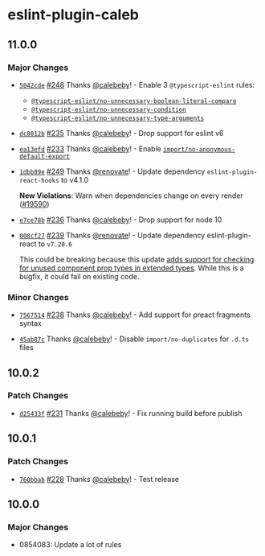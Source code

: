 # eslint-plugin-caleb

## 11.0.0

### Major Changes

- [`5042cde`](https://github.com/calebeby/eslint-config/commit/5042cdef2fb1fea68228baf1a0a834e4b68a04bd) [#248](https://github.com/calebeby/eslint-config/pull/248) Thanks [@calebeby](https://github.com/calebeby)! - Enable 3 `@typescript-eslint` rules:

  - [`@typescript-eslint/no-unnecessary-boolean-literal-compare`](https://github.com/typescript-eslint/typescript-eslint/blob/v3.9.0/packages/eslint-plugin/docs/rules/no-unnecessary-boolean-literal-compare.md)
  - [`@typescript-eslint/no-unnecessary-condition`](https://github.com/typescript-eslint/typescript-eslint/blob/v3.9.0/packages/eslint-plugin/docs/rules/no-unnecessary-condition.md)
  - [`@typescript-eslint/no-unnecessary-type-arguments`](https://github.com/typescript-eslint/typescript-eslint/blob/v3.9.0/packages/eslint-plugin/docs/rules/no-unnecessary-type-arguments.md)

* [`dc8012b`](https://github.com/calebeby/eslint-config/commit/dc8012b184a1cbb58bd188448519f451cc11298e) [#235](https://github.com/calebeby/eslint-config/pull/235) Thanks [@calebeby](https://github.com/calebeby)! - Drop support for eslint v6

- [`ea13efd`](https://github.com/calebeby/eslint-config/commit/ea13efd1925ed254a45741bda1ac42cb2c9df4d1) [#233](https://github.com/calebeby/eslint-config/pull/233) Thanks [@calebeby](https://github.com/calebeby)! - Enable [`import/no-anonymous-default-export`](https://github.com/benmosher/eslint-plugin-import/blob/master/docs/rules/no-anonymous-default-export.md)

* [`1dbb89e`](https://github.com/calebeby/eslint-config/commit/1dbb89ea70e45ba85c2b0cc539b838bac463092b) [#249](https://github.com/calebeby/eslint-config/pull/249) Thanks [@renovate](https://github.com/apps/renovate)! - Update dependency `eslint-plugin-react-hooks` to v4.1.0

  **New Violations**: Warn when dependencies change on every render ([#19590](https://github.com/facebook/react/pull/19590))

- [`e7ce78b`](https://github.com/calebeby/eslint-config/commit/e7ce78b8ed2e6e77023063b95ef99cdf54be653e) [#236](https://github.com/calebeby/eslint-config/pull/236) Thanks [@calebeby](https://github.com/calebeby)! - Drop support for node 10

* [`008cf27`](https://github.com/calebeby/eslint-config/commit/008cf277ae5e73bff289182069ea7954590eeb72) [#239](https://github.com/calebeby/eslint-config/pull/239) Thanks [@renovate](https://github.com/apps/renovate)! - Update dependency eslint-plugin-react to `v7.20.6`

  This could be breaking because this update [adds support for checking for unused component prop types in extended types](https://github.com/yannickcr/eslint-plugin-react/pull/2721). While this is a bugfix, it could fail on existing code.

### Minor Changes

- [`7567514`](https://github.com/calebeby/eslint-config/commit/7567514140721f4f296299e42a54bdc5a9237265) [#238](https://github.com/calebeby/eslint-config/pull/238) Thanks [@calebeby](https://github.com/calebeby)! - Add support for preact fragments syntax

* [`45ab87c`](https://github.com/calebeby/eslint-config/commit/45ab87cc5f7a06e0059c8703c74bf49fcc0b4342) Thanks [@calebeby](https://github.com/calebeby)! - Disable `import/no-duplicates` for `.d.ts` files

## 10.0.2

### Patch Changes

- [`d25433f`](https://github.com/calebeby/eslint-config/commit/d25433f81533761ae5dfcba8e6eb858149c7abda) [#231](https://github.com/calebeby/eslint-config/pull/231) Thanks [@calebeby](https://github.com/calebeby)! - Fix running build before publish

## 10.0.1

### Patch Changes

- [`760bbab`](https://github.com/calebeby/eslint-config/commit/760bbabcb7c7a73111dbffc361232e9cec3e656a) [#228](https://github.com/calebeby/eslint-config/pull/228) Thanks [@calebeby](https://github.com/calebeby)! - Test release

## 10.0.0

### Major Changes

- 0854083: Update a lot of rules
